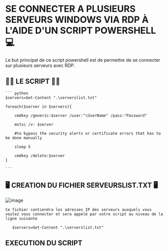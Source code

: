 # SE CONNECTER A PLUSIEURS SERVEURS WINDOWS VIA RDP À L'AIDE D'UN SCRIPT POWERSHELL :computer:

Le but principal de ce script powershell est de permettre de se connecter sur plusieurs serveurs avec RDP. 

## 🏁🌟 LE SCRIPT 🌟🏁

    ``` python
    $servers=Get-Content ".\serverslist.txt"

    foreach($server in $servers){

        cmdkey /generic:$server /user:"\UserName" /pass:"Password"
    
        mstsc /v: $server
    
        #to bypass the security alerts or certificate errors that has to be done manually
    
        sleep 5
    
        cmdkey /delete:$server
    }
    
    ```
    
## 🖥️ CREATION DU FICHIER SERVEURSLIST.TXT 🖥️


![image](https://user-images.githubusercontent.com/55238107/115604350-470ddf00-a2af-11eb-89f0-e6557e7afc78.png)

    
    Ce fichier contiendra les adresses IP des serveurs auxquels vous voulez vous connecter et sera appelé par votre script au niveau de la ligne suivante
    
       $servers=Get-Content ".\serverslist.txt"
       
## EXECUTION DU SCRIPT
